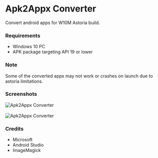 # Apk2Appx Converter
Convert android apps for W10M Astoria build.


### Requirements
* Windows 10 PC
* APK package targeting API 19 or lower

### Note
Some of the converted appx may not work or crashes on launch due to astoria limitations.

### Screenshots
![Apk2Appx Converter](https://user-images.githubusercontent.com/66063294/131654296-cb46f14c-9f2b-485c-a02e-d83269e854cd.png)
<br/>
<br/>
![Apk2Appx Converter](https://user-images.githubusercontent.com/66063294/131654313-485ebc1e-7651-4381-b257-2b429a030d10.png)

### Credits
* Microsoft
* Android Studio
* ImageMagick
